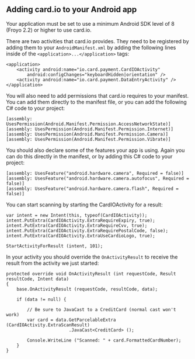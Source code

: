 
## Adding card.io to your Android app

Your application must be set to use a minimum Android SDK level of 8 (Froyo 2.2) or higher to use card.io.

There are two activities that card.io provides.  They need to be registered by adding them to your `AndroidManifest.xml` by adding the following lines inside of the `<application>...</application>` tags:

```
<application>
    <activity android:name="io.card.payment.CardIOActivity" 
        android:configChanges="keyboardHidden|orientation" />
    <activity android:name="io.card.payment.DataEntryActivity" />
</application>  
```

You will also need to add permissions that card.io requires to your manifest.  You can add them directly to the manifest file, or you can add the following C# code to your project:

```
[assembly: UsesPermission(Android.Manifest.Permission.AccessNetworkState)]
[assembly: UsesPermission(Android.Manifest.Permission.Internet)]
[assembly: UsesPermission(Android.Manifest.Permission.Camera)]
[assembly: UsesPermission(Android.Manifest.Permission.Vibrate)]
```

You should also declare some of the features your app is using.  Again you can do this directly in the manifest, or by adding this C# code to your project:

```
[assembly: UsesFeature("android.hardware.camera", Required = false)]
[assembly: UsesFeature("android.hardware.camera.autofocus", Required = false)]
[assembly: UsesFeature("android.hardware.camera.flash", Required = false)]
```


You can start scanning by starting the CardIOActivity for a result:

```
var intent = new Intent(this, typeof(CardIOActivity));
intent.PutExtra(CardIOActivity.ExtraRequireExpiry, true); 	
intent.PutExtra(CardIOActivity.ExtraRequireCvv, true); 		
intent.PutExtra(CardIOActivity.ExtraRequirePostalCode, false); 
intent.PutExtra(CardIOActivity.ExtraUseCardioLogo, true);

StartActivityForResult (intent, 101);
```

In your activity you should override the `OnActivityResult` to receive the result from the activity we just started:

```
protected override void OnActivityResult (int requestCode, Result resultCode, Intent data)
{
	base.OnActivityResult (requestCode, resultCode, data);

	if (data != null) {

		// Be sure to JavaCast to a CreditCard (normal cast won't work)		 
		var card = data.GetParcelableExtra (CardIOActivity.ExtraScanResult)
						.JavaCast<CreditCard> ();
				
		Console.WriteLine ("Scanned: " + card.FormattedCardNumber);
	}
}
```
